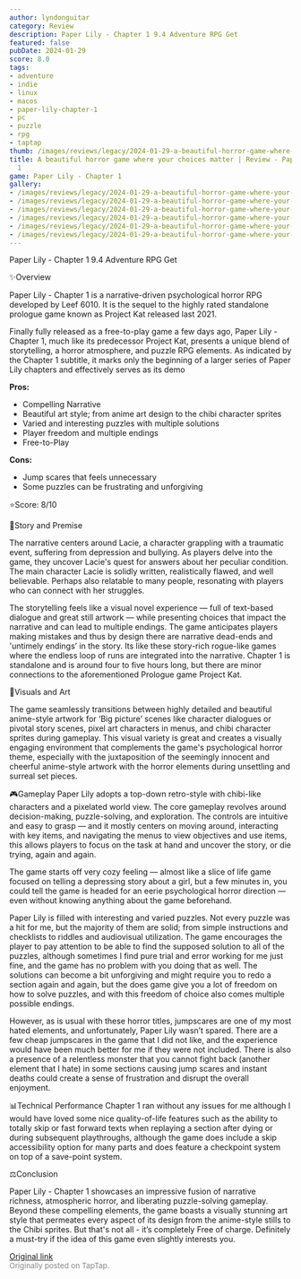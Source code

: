 ```yaml
---
author: lyndonguitar
category: Review
description: Paper Lily - Chapter 1 9.4 Adventure RPG Get
featured: false
pubDate: 2024-01-29
score: 8.0
tags:
- adventure
- indie
- linux
- macos
- paper-lily-chapter-1
- pc
- puzzle
- rpg
- taptap
thumb: /images/reviews/legacy/2024-01-29-a-beautiful-horror-game-where-your-choices-matter--review---paper-lily---chapter-1-0.avif
title: A beautiful horror game where your choices matter | Review - Paper Lily - Chapter
  1
game: Paper Lily - Chapter 1
gallery:
- /images/reviews/legacy/2024-01-29-a-beautiful-horror-game-where-your-choices-matter--review---paper-lily---chapter-1-0.avif
- /images/reviews/legacy/2024-01-29-a-beautiful-horror-game-where-your-choices-matter--review---paper-lily---chapter-1-1.avif
- /images/reviews/legacy/2024-01-29-a-beautiful-horror-game-where-your-choices-matter--review---paper-lily---chapter-1-2.avif
- /images/reviews/legacy/2024-01-29-a-beautiful-horror-game-where-your-choices-matter--review---paper-lily---chapter-1-3.avif
- /images/reviews/legacy/2024-01-29-a-beautiful-horror-game-where-your-choices-matter--review---paper-lily---chapter-1-4.avif
- /images/reviews/legacy/2024-01-29-a-beautiful-horror-game-where-your-choices-matter--review---paper-lily---chapter-1-5.avif
---
```

Paper Lily - Chapter 1
9.4
Adventure
RPG
Get

✨Overview

Paper Lily - Chapter 1 is a narrative-driven psychological horror RPG developed by
Leef 6010. It is the sequel to the highly rated standalone prologue game known as Project Kat released last 2021.

Finally fully released as a free-to-play game a few days ago, Paper Lily - Chapter 1, much like its predecessor Project Kat, presents a unique blend of storytelling, a horror atmosphere, and puzzle RPG elements. As indicated by the Chapter 1 subtitle, it marks only the beginning of a larger series of Paper Lily chapters and effectively serves as its demo


**Pros:**
- Compelling Narrative
- Beautiful art style; from anime art design to the chibi character sprites
- Varied and interesting puzzles with multiple solutions
- Player freedom and multiple endings
- Free-to-Play



**Cons:**
- Jump scares that feels unnecessary
- Some puzzles can be frustrating and unforgiving


⭐️Score: 8/10

📖Story and Premise

The narrative centers around Lacie, a character grappling with a traumatic event, suffering from depression and bullying. As players delve into the game, they uncover Lacie's quest for answers about her peculiar condition.  The main character Lacie is solidly written, realistically flawed, and well believable. Perhaps also relatable to many people, resonating with players who can connect with her struggles.

The storytelling feels like a visual novel experience — full of text-based dialogue and great still artwork — while presenting choices that impact the narrative and can lead to multiple endings. The game anticipates players making mistakes and thus by design there are narrative dead-ends and  'untimely endings’ in the story. Its like these story-rich rogue-like games where the endless loop of runs are integrated into the narrative. Chapter 1 is standalone and is around four to five hours long, but there are minor connections to the aforementioned Prologue game Project Kat.

🎨Visuals and Art

The game seamlessly transitions between highly detailed and beautiful anime-style artwork for ‘Big picture’ scenes like character dialogues or pivotal story scenes, pixel art characters in menus, and chibi character sprites during gameplay. This visual variety is great and creates a visually engaging environment that complements the game's psychological horror theme, especially with the juxtaposition of the seemingly innocent and cheerful anime-style artwork with the horror elements during unsettling and surreal set pieces.

🎮Gameplay
Paper Lily adopts a top-down retro-style with chibi-like characters and a pixelated world view. The core gameplay revolves around decision-making, puzzle-solving, and exploration. The controls are intuitive and easy to grasp — and it mostly centers on moving around, interacting with key items, and navigating the menus to view objectives and use items, this allows players to focus on the task at hand and uncover the story, or die trying, again and again.

The game starts off very cozy feeling — almost like a slice of life game focused on telling a depressing story about a girl, but a few minutes in, you could tell the game is headed for an eerie psychological horror direction — even without knowing anything about the game beforehand.

Paper Lily is filled with interesting and varied puzzles. Not every puzzle was a hit for me, but the majority of them are solid; from simple instructions and checklists to riddles and audiovisual utilization. The game encourages the player to pay attention to be able to find the supposed solution to all of the puzzles, although sometimes I find pure trial and error working for me just fine, and the game has no problem with you doing that as well. The solutions can become a bit unforgiving and might require you to redo a section again and again, but the does game give you a lot of freedom on how to solve puzzles, and with this freedom of choice also comes multiple possible endings.

However, as is usual with these horror titles, jumpscares are one of my most hated elements, and unfortunately, Paper Lily wasn’t spared. There are a few cheap jumpscares in the game that I did not like, and the experience would have been much better for me if they were not included. There is also a presence of a relentless monster that you cannot fight back (another element that I hate) in some sections causing jump scares and instant deaths could create a sense of frustration and disrupt the overall enjoyment.

📊Technical Performance
Chapter 1 ran without any issues for me although I would have loved some nice quality-of-life features such as the ability to totally skip or fast forward texts when replaying a section after dying or during subsequent playthroughs, although the game does include a skip accessibility option for many parts and does feature a checkpoint system on top of a save-point system.

⚖️Conclusion

Paper Lily - Chapter 1 showcases an impressive fusion of narrative richness, atmospheric horror, and liberating puzzle-solving gameplay. Beyond these compelling elements, the game boasts a visually stunning art style that permeates every aspect of its design from the anime-style stills to the Chibi sprites. But that's not all - it’s completely Free of charge. Definitely a must-try if the idea of this game even slightly interests you.

[Original link](https://www.taptap.io/post/6923452)<br><span style="font-size: 0.95em; color: #888;">Originally posted on TapTap.</span>